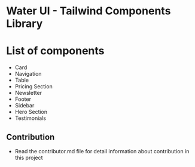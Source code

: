 # Water UI - Tailwind Components Library

# List of components 

- Card
- Navigation
- Table
- Pricing Section
- Newsletter
- Footer
- Sidebar
- Hero Section
- Testimonials

## Contribution 
- Read the contributor.md file for detail information about contribution in this project 
